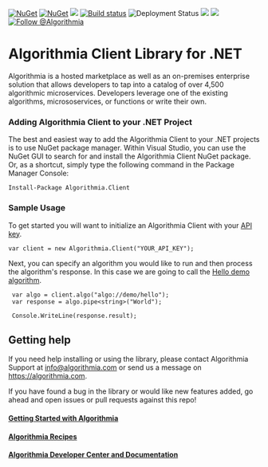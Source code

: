 [![NuGet](https://img.shields.io/nuget/v/Algorithmia.Client.svg)](https://www.nuget.org/packages/Algorithmia.Client) [![NuGet](https://img.shields.io/nuget/dt/Algorithmia.Client.svg)](https://www.nuget.org/packages/Algorithmia.Client) ![](https://img.shields.io/github/last-commit/algorithmiaio/algorithmia-c-sharp.svg) [![Build status](https://dev.azure.com/algorithmia/Algorithmia%20.NET%20SDK/_apis/build/status/Algorithmia%20.NET%20SDK)](https://dev.azure.com/algorithmia/Algorithmia%20.NET%20SDK/_build/latest?definitionId=9) ![Deployment Status](https://vsrm.dev.azure.com/algorithmia/_apis/public/Release/badge/d1f7fd3a-6b4d-4c5c-8ff1-053d239ffc67/1/1) ![](https://img.shields.io/librariesio/github/algorithmiaio/algorithmia-c-sharp.svg) ![](https://img.shields.io/github/license/algorithmiaio/algorithmia-c-sharp.svg) [![Follow @Algorithmia](https://img.shields.io/twitter/follow/algorithmia.svg?label=Follow&style=social)](https://twitter.com/algorithmia)

# Algorithmia Client Library for .NET

Algorithmia is a hosted marketplace as well as an on-premises enterprise solution that allows developers to tap into a catalog of over 4,500 algorithmic microservices.  Developers leverage one of the existing algorithms, micrososervices, or functions or write their own.

### Adding Algorithmia Client to your .NET Project
The best and easiest way to add the Algorithmia Client to your .NET projects is to use NuGet package manager.  Within  Visual Studio, you can use the NuGet GUI to search for and install the Algorithmia Client NuGet package.  Or, as a shortcut, simply type the following command in the Package Manager Console:

    Install-Package Algorithmia.Client

### Sample Usage

To get started you will want to initialize an Algorithmia Client with your [API key](https://algorithmia.com/developers/basics/customizing-api-keys/).

    var client = new Algorithmia.Client("YOUR_API_KEY");

Next, you can specify an algorithm you would like to run and then process the algorithm's response.  In this case we are going to call the [Hello demo algorithm](https://algorithmia.com/algorithms/demo/hello).

     var algo = client.algo("algo://demo/hello");
     var response = algo.pipe<string>("World");

     Console.WriteLine(response.result);

## Getting help

If you need help installing or using the library, please contact Algorithmia Support at info@algorithmia.com or send us a message on https://algorithmia.com.

If you have found a bug in the library or would like new features added, go ahead and open issues or pull requests against this repo!

#### [Getting Started with Algorithmia][0]
#### [Algorithmia Recipes][1]
#### [Algorithmia Developer Center and Documentation][2]

[0]: https://algorithmia.com/developers/getting-started/
[1]: https://algorithmia.com/developers/tutorials/recipes
[2]: https://algorithmia.com/developers/
